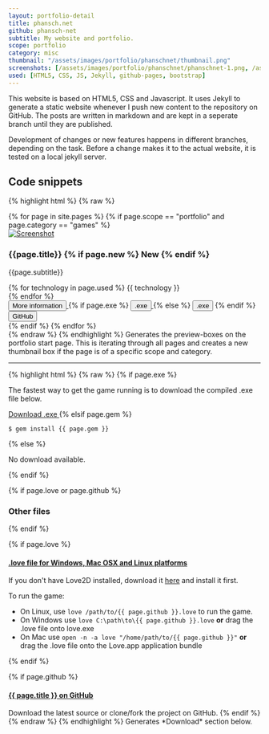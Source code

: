 ```yaml
---
layout: portfolio-detail
title: phansch.net
github: phansch-net
subtitle: My website and portfolio.
scope: portfolio
category: misc
thumbnail: "/assets/images/portfolio/phanschnet/thumbnail.png"
screenshots: [/assets/images/portfolio/phanschnet/phanschnet-1.png, /assets/images/portfolio/phanschnet/phanschnet-2.png]
used: [HTML5, CSS, JS, Jekyll, github-pages, bootstrap]
---
```


This website is based on HTML5, CSS and Javascript. It uses Jekyll to generate a static website whenever I push new content to the repository on GitHub. The posts are written in markdown and are kept in a seperate branch until they are published.

Development of changes or new features happens in different branches, depending on the task. Before a change makes it to the actual website, it is tested on a local jekyll server.

<a id="snippets" class="anchor"></a>

## Code snippets

{% highlight html %}
{% raw %}
  <div class="row">
    {% for page in site.pages %}
      {% if page.scope == "portfolio" and page.category == "games" %}
        <div class="col-md-4">
          <div class="thumbnail">
            <a href="{{page.url}}">
              <img class="thumb" src="{{page.thumbnail}}" alt="Screenshot">
            </a>
            <h3>{{page.title}}
            {% if page.new %}
              <span class="label label-primary">New</span>
            {% endif %}
            </h3>
            <p>{{page.subtitle}}</p>
            <div class="tech">
              {% for technology in page.used %}
              <span class="label label-primary">{{ technology }}</span><br />
              {% endfor %}
            </div>
            <div class="buttons">
              <a href="{{ page.url }}">
                <button type="button" class="btn btn-default btn-sm">
                  <span class="glyphicon glyphicon-chevron-right"></span> More information
                </button>
              </a>
              {% if page.exe %}
              <a href="{{ page.exe }}">
                <button type="button" class="btn btn-default btn-sm">
                  <span class="glyphicon glyphicon-save"></span> .exe
                </button>
              </a>
              {% else %}
              <button type="button" class="btn btn-default btn-sm disabled">
                <span class="glyphicon glyphicon-save"></span> .exe
              </button>
              {% endif %}
              <a href="http://github.com/phansch/{{ page.title }}">
                <button type="button" class="btn btn-default btn-sm">
                  <span class="glyphicon glyphicon-share"></span> GitHub
                </button>
              </a>
            </div>
          </div>
        </div>
      {% endif %}
    {% endfor %}
  </div>
{% endraw %}
{% endhighlight %}
<span class="glyphicon glyphicon-chevron-right"></span> Generates the preview-boxes on the portfolio start page. This is iterating through all pages and creates a new thumbnail box if the page is of a specific scope and category.

----

{% highlight html %}
{% raw %}
{% if page.exe %}
  <p>The fastest way to get the game running is to download the compiled .exe file below.</p>
  <a href="{{ page.exe }}" class="btn btn-primary btn-lg">
  <span class="glyphicon glyphicon-save"></span> Download .exe
  </a>
{% elsif page.gem %}
  <pre><code>$ gem install {{ page.gem }}</code></pre>
{% else %}
  <p>No download available.</p>
{% endif %}

{% if page.love or page.github %}
  <h3>Other files</h3>
{% endif %}

{% if page.love %}
  <h4><a href="#">.love file for Windows, Mac OSX and Linux platforms</a></h4>

  <p>If you don't have Love2D installed, download it <a href="http://love2d.org/">here</a> and install it first.

  To run the game:
  <ul>
      <li>On Linux, use <code>love /path/to/{{ page.github }}.love</code> to run the game.</li>
      <li>On Windows use <code>love C:\path\to\{{ page.github }}.love</code> <strong>or</strong> drag the .love file onto love.exe</li>
      <li>On Mac use <code>open -n -a love "/home/path/to/{{ page.github }}"</code> <strong>or</strong> drag the .love file onto the Love.app application bundle</li>
  </ul>
  </p>
{% endif %}

{% if page.github %}
  <h4><a href="http://github.com/phansch/{{ page.github }}">{{ page.title }} on GitHub</a></h4>
  Download the latest source or clone/fork the project on GitHub.
{% endif %}
{% endraw %}
{% endhighlight %}
<span class="glyphicon glyphicon-chevron-right"></span> Generates *Download* section below.

